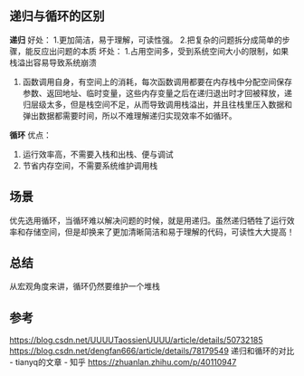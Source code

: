 ## 递归与循环的区别
**递归**
好处：
1.更加简洁，易于理解，可读性强。
2.把复杂的问题拆分成简单的步骤，能反应出问题的本质
坏处：
1.占用空间多，受到系统空间大小的限制，如果栈溢出容易导致系统崩溃

1. 函数调用自身，有空间上的消耗，每次函数调用都要在内存栈中分配空间保存参数、返回地址、临时变量，这些内存变量之后在递归退出时才回被释放，递归层级太多，但是栈空间不足，从而导致调用栈溢出，并且往栈里压入数据和弹出数据都需要时间，所以不难理解递归实现效率不如循环。

**循环**
优点：
1. 运行效率高，不需要入栈和出栈、便与调试
2. 节省内存空间，不需要系统维护调用栈

## 场景
优先选用循环，当循环难以解决问题的时候，就是用递归。虽然递归牺牲了运行效率和存储空间，但是却换来了更加清晰简洁和易于理解的代码，可读性大大提高！

## 总结
从宏观角度来讲，循环仍然要维护一个堆栈

## 参考
https://blog.csdn.net/UUUUTaossienUUUU/article/details/50732185
https://blog.csdn.net/dengfan666/article/details/78179549
递归和循环的对比 - tianyq的文章 - 知乎
https://zhuanlan.zhihu.com/p/40110947